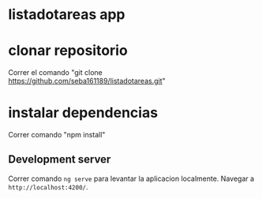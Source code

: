 # listadotareas app

# clonar repositorio
Correr el comando "git clone https://github.com/seba161189/listadotareas.git"

# instalar dependencias
Correr comando "npm install" 

## Development server

Correr comando `ng serve` para levantar la aplicacion localmente. Navegar a `http://localhost:4200/`.